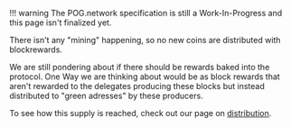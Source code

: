 !!! warning
    The POG.network specification is still a Work-In-Progress and this page isn't finalized yet.

There isn't any "mining" happening, so no new coins are distributed with blockrewards.

We are still pondering about if there should be rewards baked into the protocol. One Way we are thinking about would be as block rewards that aren't rewarded to the delegates producing these blocks but instead distributed to "green adresses" by these producers.

To see how this supply is reached, check out our page on [distribution](distribution.md).
